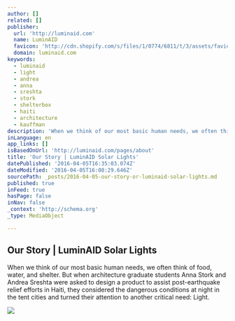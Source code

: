 ```yaml
---
author: []
related: []
publisher:
  url: 'http://luminaid.com'
  name: LuminAID
  favicon: 'http://cdn.shopify.com/s/files/1/0774/6811/t/3/assets/favicon.png?13500104144776692121'
  domain: luminaid.com
keywords:
  - luminaid
  - light
  - andrea
  - anna
  - sreshta
  - stork
  - shelterbox
  - haiti
  - architecture
  - kauffman
description: 'When we think of our most basic human needs, we often think of food, water, and shelter. But when architecture graduate students Anna Stork and Andrea Sreshta were asked to design a product to assist post-earthquake relief efforts in Haiti, they considered the dangerous conditions at night in the tent cities and turned their attention to another critical need: Light.'
inLanguage: en
app_links: []
isBasedOnUrl: 'http://luminaid.com/pages/about'
title: 'Our Story | LuminAID Solar Lights'
datePublished: '2016-04-05T16:35:03.074Z'
dateModified: '2016-04-05T16:08:29.646Z'
sourcePath: _posts/2016-04-05-our-story-or-luminaid-solar-lights.md
published: true
inFeed: true
hasPage: false
inNav: false
_context: 'http://schema.org'
_type: MediaObject

---
```

<article style=""><h1>Our Story | LuminAID Solar Lights</h1><p>When we think of our most basic human needs, we often think of food, water, and shelter. But when architecture graduate students Anna Stork and Andrea Sreshta were asked to design a product to assist post-earthquake relief efforts in Haiti, they considered the dangerous conditions at night in the tent cities and turned their attention to another critical need: Light.</p><img src="https://cdn.shopify.com/s/files/1/0774/6811/files/2010_LuminAID_Thumbnail_Timeline_grande.jpg?8098690300809517081" /></article>